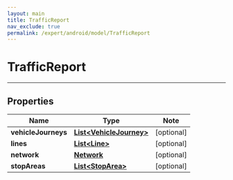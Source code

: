 ```yaml
---
layout: main
title: TrafficReport
nav_exclude: true
permalink: /expert/android/model/TrafficReport
---
```


# TrafficReport

---

## Properties

Name | Type | Note
---- | ---- | ----
**vehicleJourneys** | [**List&lt;VehicleJourney&gt;**](VehicleJourney.md) | [optional] 
**lines** | [**List&lt;Line&gt;**](Line.md) | [optional] 
**network** | [**Network**](Network.md) | [optional] 
**stopAreas** | [**List&lt;StopArea&gt;**](StopArea.md) | [optional] 

